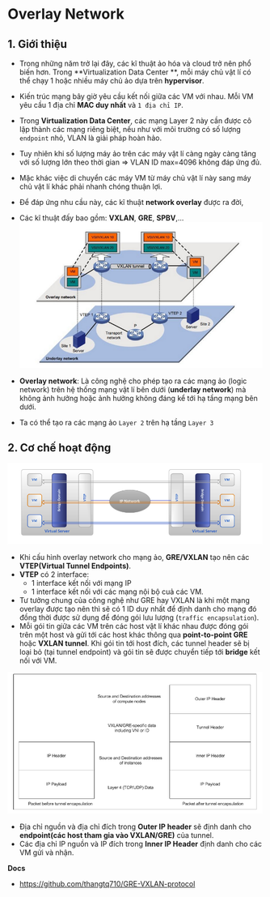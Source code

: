 # Overlay Network
## 1. Giới thiệu
- Trong những năm trở lại đây, các kĩ thuật ảo hóa và cloud trở nên phổ biến hơn. Trong **Virtualization Data Center **, mỗi máy chủ vật lí có thể chạy 1 hoặc nhiều máy chủ ảo dựa trên **hypervisor**.
- Kiến trúc mạng bây giờ yêu cầu kết nối giữa các VM với nhau. Mỗi VM yêu cầu 1 địa chỉ **MAC duy nhất** và `1 địa chỉ IP`.
- Trong **Virtualization Data Center**, các mạng Layer 2 này cần được cô lập thành các mạng riêng biệt, nếu như với môi trường có số lượng `endpoint` nhỏ, VLAN là giải pháp hoàn hảo.
- Tuy nhiên khi số lượng máy ảo trên các máy vật lí càng ngày càng tăng với số lượng lớn theo thời gian => VLAN ID max=4096 không đáp ứng đủ.
- Mặc khác việc di chuyển các máy VM từ máy chủ vật lí này sang máy chủ vật lí khác phải nhanh chóng thuận lợi.
- Để đáp ứng nhu cầu này, các kĩ thuật **network overlay** được ra đời,
- Các kĩ thuật đấy bao gồm: **VXLAN**, **GRE**, **SPBV**,...
![](https://github.com/thangtq710/GRE-VXLAN-protocol/raw/master/images/overlaynetwork.png)

- **Overlay network**: Là công nghệ cho phép tạo ra các mạng ảo (logic network) trên hệ thống mạng vật lí bên dưới (**underlay network**) mà không ảnh hưởng hoặc ảnh hưởng không đáng kể tới hạ tầng mạng bên dưới.
- Ta có thể tạo ra các mạng ảo `Layer 2` trên hạ tầng `Layer 3`

## 2. Cơ chế hoạt động
![](https://github.com/thangtq710/GRE-VXLAN-protocol/raw/master/images/vm-to-vm.png)

- Khi cấu hình overlay network cho mạng ảo, **GRE/VXLAN** tạo nên các **VTEP(Virtual Tunnel Endpoints)**.
- **VTEP** có 2 interface:
  + 1 interface kết nối với mạng IP
  + 1 interface kết nối với các mạng nội bộ cuả các VM.
- Tư tưởng chung của công nghệ như GRE hay VXLAN là khi một mạng overlay được tạo nên thì sẽ có 1 ID duy nhất để định danh cho mạng đó đồng thời được sử dụng để đóng gói lưu lượng (`traffic encapsulation`).
- Mỗi gói tin giữa các VM trên các host vật lí khác nhau được đóng gói trên một host và gửi tới các host khác thông qua **point-to-point GRE** hoặc **VXLAN tunnel**. Khi gói tin tới host đích, các tunnel header sẽ bị loại bỏ (tại tunnel endpoint) và gói tin sẽ được chuyển tiếp tới **bridge** kết nối với VM.

![](https://github.com/thangtq710/GRE-VXLAN-protocol/raw/master/images/image1.png)

- Địa chỉ nguồn và địa chỉ đích trong **Outer IP header** sẽ định danh cho **endpoint(các host tham gia vào VXLAN/GRE)** của tunnel.
- Các địa chỉ IP nguồn và IP đích trong **Inner IP Header** định danh cho các VM gửi và nhận.

__Docs__
- https://github.com/thangtq710/GRE-VXLAN-protocol